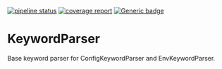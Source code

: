 [![pipeline status](https://internal.gitlab.server/trilinos-devops-consolidation/code/KeywordParser/badges/master/pipeline.svg)](https://internal.gitlab.server/trilinos-devops-consolidation/code/KeywordParser/-/commits/master)
[![coverage report](https://internal.gitlab.server/trilinos-devops-consolidation/code/KeywordParser/badges/master/coverage.svg)](http://10.202.36.171:8080/KeywordParser/coverage/index.html)
[![Generic badge](https://img.shields.io/badge/docs-latest-green.svg)](http://10.202.36.171:8080/KeywordParser/doc/index.html)

# KeywordParser

Base keyword parser for ConfigKeywordParser and EnvKeywordParser.
